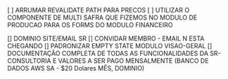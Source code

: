 [ ] ARRUMAR REVALIDATE PATH PARA PRECOS 
[ ] UTILIZAR O COMPONENTE DE MULTI SAFRA QUE FIZEMOS NO MODULO DE PRODUCAO PARA OS FORMS DO MODULO FINANCEIRO

[] DOMINIO SITE/EMAIL SR
[] CONVIDAR MEMBRO - EMAIL N ESTA CHEGANDO
[] PADRONIZAR EMPTY STATE MODULO VISAO-GERAL
[] DOCUMENTAÇÃO COMPLETA DE TODAS AS FUNCIONALIDADES DA SR-CONSULTORIA E VALORES A SER PAGO MENSALMENTE (BANCO DE DADOS AWS SA - $20 Dolares MÊS, DOMINIO)
